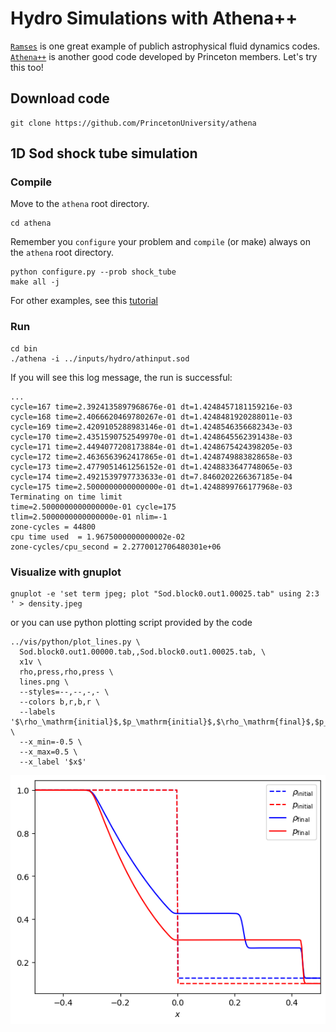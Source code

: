 # Hydro Simulations with Athena++

[`Ramses`](https://bitbucket.org/rteyssie/ramses) is one great example of publich astrophysical fluid dynamics codes. 
[`Athena++`](https://github.com/PrincetonUniversity/athena) is another good code developed by Princeton members. Let's try this too!

## Download code

```
git clone https://github.com/PrincetonUniversity/athena
```

## 1D Sod shock tube simulation

### Compile

Move to the `athena` root directory.

```
cd athena
```

Remember you `configure` your problem and `compile` (or make) always on the `athena` root directory.

```
python configure.py --prob shock_tube
make all -j
```

For other examples, see this [tutorial](https://github.com/PrincetonUniversity/athena/wiki/Tutorial)

### Run

```
cd bin
./athena -i ../inputs/hydro/athinput.sod
```

If you will see this log message, the run is successful:
```
...
cycle=167 time=2.3924135897968676e-01 dt=1.4248457181159216e-03
cycle=168 time=2.4066620469780267e-01 dt=1.4248481920288011e-03
cycle=169 time=2.4209105288983146e-01 dt=1.4248546356682343e-03
cycle=170 time=2.4351590752549970e-01 dt=1.4248645562391438e-03
cycle=171 time=2.4494077208173884e-01 dt=1.4248675424398205e-03
cycle=172 time=2.4636563962417865e-01 dt=1.4248749883828658e-03
cycle=173 time=2.4779051461256152e-01 dt=1.4248833647748065e-03
cycle=174 time=2.4921539797733633e-01 dt=7.8460202266367185e-04
cycle=175 time=2.5000000000000000e-01 dt=1.4248899766177968e-03
Terminating on time limit
time=2.5000000000000000e-01 cycle=175
tlim=2.5000000000000000e-01 nlim=-1
zone-cycles = 44800
cpu time used  = 1.9675000000000002e-02
zone-cycles/cpu_second = 2.2770012706480301e+06
```

### Visualize with gnuplot

```
gnuplot -e 'set term jpeg; plot "Sod.block0.out1.00025.tab" using 2:3 ' > density.jpeg
```

or you can use python plotting script provided by the code

```
../vis/python/plot_lines.py \
  Sod.block0.out1.00000.tab,,Sod.block0.out1.00025.tab, \
  x1v \
  rho,press,rho,press \
  lines.png \
  --styles=--,--,-,- \
  --colors b,r,b,r \
  --labels '$\rho_\mathrm{initial}$,$p_\mathrm{initial}$,$\rho_\mathrm{final}$,$p_\mathrm{final}$' \
  --x_min=-0.5 \
  --x_max=0.5 \
  --x_label '$x$'
```

![Sod](lines.png)
